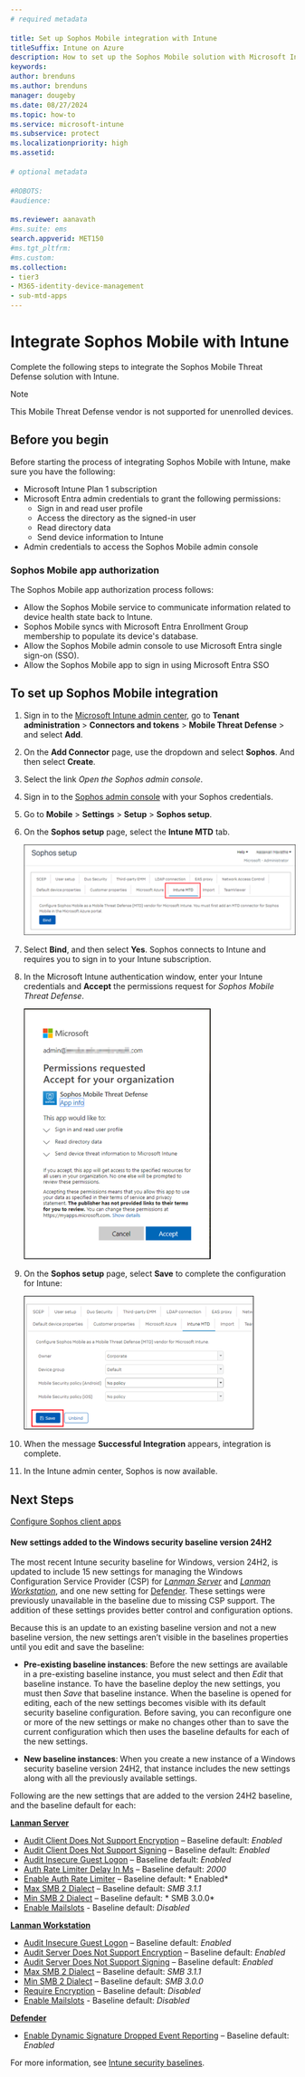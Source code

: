 ```yaml
---
# required metadata

title: Set up Sophos Mobile integration with Intune
titleSuffix: Intune on Azure
description: How to set up the Sophos Mobile solution with Microsoft Intune to control mobile device access to your corporate resources.
keywords:
author: brenduns
ms.author: brenduns
manager: dougeby
ms.date: 08/27/2024
ms.topic: how-to
ms.service: microsoft-intune
ms.subservice: protect
ms.localizationpriority: high
ms.assetid:

# optional metadata

#ROBOTS:
#audience:

ms.reviewer: aanavath
#ms.suite: ems
search.appverid: MET150
#ms.tgt_pltfrm:
#ms.custom:
ms.collection:
- tier3
- M365-identity-device-management
- sub-mtd-apps
---
```


# Integrate Sophos Mobile with Intune

Complete the following steps to integrate the Sophos Mobile Threat Defense solution with Intune.

> [!NOTE]
>
> This Mobile Threat Defense vendor is not supported for unenrolled devices.

## Before you begin

Before starting the process of integrating Sophos Mobile with Intune, make sure you have the following:

- Microsoft Intune Plan 1 subscription
- Microsoft Entra admin credentials to grant the following permissions:
  - Sign in and read user profile
  - Access the directory as the signed-in user
  - Read directory data
  - Send device information to Intune
- Admin credentials to access the Sophos Mobile admin console

### Sophos Mobile app authorization

The Sophos Mobile app authorization process follows:

- Allow the Sophos Mobile service to communicate information related to device health state back to Intune.
- Sophos Mobile syncs with Microsoft Entra Enrollment Group membership to populate its device's database.
- Allow the Sophos Mobile admin console to use Microsoft Entra single sign-on (SSO).
- Allow the Sophos Mobile app to sign in using Microsoft Entra SSO

## To set up Sophos Mobile integration

1. Sign in to the [Microsoft Intune admin center](https://go.microsoft.com/fwlink/?linkid=2109431), go to **Tenant administration** > **Connectors and tokens** > **Mobile Threat Defense** > and select **Add**.
2. On the **Add Connector** page, use the dropdown and select **Sophos**. And then select **Create**.
3. Select the link *Open the Sophos admin console*.
4. Sign in to the [Sophos admin console](https://central.sophos.com/) with your Sophos credentials.
5. Go to **Mobile** > **Settings** > **Setup** > **Sophos setup**.
6. On the **Sophos setup** page, select the **Intune MTD** tab.

   ![Sophos setup](./media/sophos-mtd-connector-integration/sophos-setup.png)

7. Select **Bind**, and then select **Yes**. Sophos connects to Intune and requires you to sign in to your Intune subscription.
8. In the Microsoft Intune authentication window, enter your Intune credentials and **Accept** the permissions request for *Sophos Mobile Threat Defense*.

   ![Intune authentication](./media/sophos-mtd-connector-integration/intune-authentication.png)

9. On the **Sophos setup** page, select **Save** to complete the configuration for Intune:

   ![Save Sophos setup](./media/sophos-mtd-connector-integration/save-sophos-configuration.png)

10. When the message **Successful Integration** appears, integration is complete.
11. In the Intune admin center, Sophos is now available.

## Next Steps

[Configure Sophos client apps](mtd-apps-ios-app-configuration-policy-add-assign.md)
#### New settings added to the Windows security baseline version 24H2<!-- 32413310 wnready    -->

The most recent Intune security baseline for Windows, version 24H2, is updated to include 15 new settings for managing the Windows Configuration Service Provider (CSP) for [*Lanman Server*](/windows/client-management/mdm/policy-csp-lanmanserver) and [*Lanman Workstation*](/windows/client-management/mdm/policy-csp-lanmanworkstation), and one new setting for [Defender](/windows/client-management/mdm/Defender-csp). These settings were previously unavailable in the baseline due to missing CSP support. The addition of these settings provides better control and configuration options.

Because this is an update to an existing baseline version and not a new baseline version, the new settings aren’t visible in the baselines properties until you edit and save the baseline:

- **Pre-existing baseline instances**:
Before the new settings are available in a pre-existing baseline instance, you must select and then *Edit* that baseline instance. To have the baseline deploy the new settings, you must then *Save* that baseline instance.  When the baseline is opened for editing, each of the new settings becomes visible with its default security baseline configuration. Before saving, you can reconfigure one or more of the new settings or make no changes other than to save the current configuration which then uses the baseline defaults for each of the new settings. 

- **New baseline instances**:
When you create a new instance of a Windows security baseline version 24H2, that instance includes the new settings along with all the previously available settings.

Following are the new settings that are added to the version 24H2 baseline, and the baseline default for each:

[**Lanman Server**](../protect/security-baseline-settings-mdm-all.md&pivots=mdm-24h2#lanman-workstation)  
- [Audit Client Does Not Support Encryption](/windows/client-management/mdm/policy-csp-lanmanserver#auditclientdoesnotsupportencryption) – Baseline default: *Enabled*
- [Audit Client Does Not Support Signing](/windows/client-management/mdm/policy-csp-lanmanserver#auditclientdoesnotsupportsigning) – Baseline default: *Enabled* 
- [Audit Insecure Guest Logon](/windows/client-management/mdm/policy-csp-lanmanserver#auditinsecureguestlogon) – Baseline default: *Enabled*
- [Auth Rate Limiter Delay In Ms](/windows/client-management/mdm/policy-csp-lanmanserver#authratelimiterdelayinms) – Baseline default: *2000*
- [Enable Auth Rate Limiter](/windows/client-management/mdm/policy-csp-lanmanserver#enableauthratelimiter) – Baseline default: * Enabled*
- [Max SMB 2 Dialect](/windows/client-management/mdm/policy-csp-lanmanserver#maxsmb2dialect) – Baseline default: *SMB 3.1.1*
- [Min SMB 2 Dialect](/windows/client-management/mdm/policy-csp-lanmanserver#minsmb2dialect) – Baseline default: * SMB 3.0.0*
- [Enable Mailslots](/windows/client-management/mdm/policy-csp-lanmanserver#enablemailslots) - Baseline default: *Disabled*


[**Lanman Workstation**](../protect/security-baseline-settings-mdm-all.md&pivots=mdm-24h2#lanman-server)  
- [Audit Insecure Guest Logon](/windows/client-management/mdm/policy-csp-LanmanWorkstation?WT.mc_id=Portal-fx#auditinsecureguestlogon) – Baseline default: *Enabled*
- [Audit Server Does Not Support Encryption](/windows/client-management/mdm/policy-csp-LanmanWorkstation?WT.mc_id=Portal-fx#auditserverdoesnotsupportencryption) – Baseline default: *Enabled*
- [Audit Server Does Not Support Signing](/windows/client-management/mdm/policy-csp-LanmanWorkstation?WT.mc_id=Portal-fx#auditserverdoesnotsupportsigning) – Baseline default: *Enabled*
- [Max SMB 2 Dialect](/client-management/mdm/policy-csp-LanmanWorkstation?WT.mc_id=Portal-fx#maxsmb2dialect)  – Baseline default: *SMB 3.1.1*
- [Min SMB 2 Dialect](/windows/client-management/mdm/policy-csp-LanmanWorkstation?WT.mc_id=Portal-fx#minsmb2dialect)  – Baseline default: *SMB 3.0.0*
- [Require Encryption](/windows/client-management/mdm/policy-csp-LanmanWorkstation?WT.mc_id=Portal-fx#requireencryption) – Baseline default: *Disabled*
- [Enable Mailslots](/windows/client-management/mdm/policy-csp-LanmanWorkstation#enablemailslots) - Baseline default: *Disabled*

[**Defender**](../protect/security-baseline-settings-mdm-all.md&pivots=mdm-24h2#defender)  
- [Enable Dynamic Signature Dropped Event Reporting](/windows/client-management/mdm/Defender-csp/?WT.mc_id=Portal-fx#enabledynamicsignaturedroppedeventreporting) – Baseline default: *Enabled*


For more information, see [Intune security baselines](../protect/security-baselines.md).
